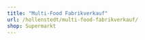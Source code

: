 ```yaml
---
title: "Multi-Food Fabrikverkauf"
url: /hollenstedt/multi-food-fabrikverkauf/
shop: Supermarkt
---
```


